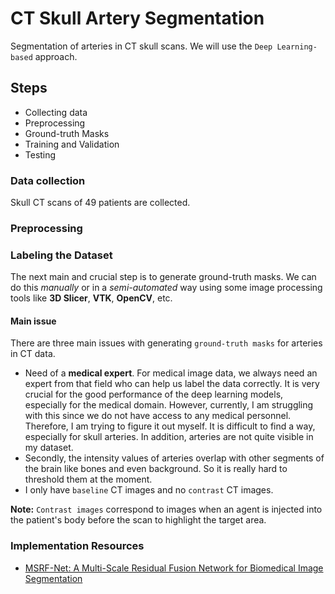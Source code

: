 # CT Skull Artery Segmentation
Segmentation of arteries in CT skull scans. We will use the `Deep Learning-based` approach.

## Steps
* Collecting data
* Preprocessing
* Ground-truth Masks
* Training and Validation
* Testing

### Data collection
Skull CT scans of 49 patients are collected.

### Preprocessing

### Labeling the Dataset
The next main and crucial step is to generate ground-truth masks. We can do this *manually* or in a *semi-automated* way using some image processing tools like **3D Slicer**, **VTK**, **OpenCV**, etc.

#### Main issue
There are three main issues with generating `ground-truth masks` for arteries in CT data.

* Need of a **medical expert**. For medical image data, we always need an expert from that field who can help us label the data correctly. It is very crucial for the good performance of the deep learning models, especially for the medical domain. However, currently, I am struggling with this since we do not have access to any medical personnel. Therefore, I am trying to figure it out myself. It is difficult to find a way, especially for skull arteries. In addition, arteries are not quite visible in my dataset.
* Secondly, the intensity values of arteries overlap with other segments of the brain like bones and even background. So it is really hard to threshold them at the moment.
* I only have `baseline` CT images and no `contrast` CT images. 

**Note:** `Contrast images` correspond to images when an agent is injected into the patient's body before the scan to highlight the target area.

### Implementation Resources
* [MSRF-Net: A Multi-Scale Residual Fusion Network for Biomedical Image Segmentation](https://github.com/NoviceMAn-prog/MSRF-Net)

